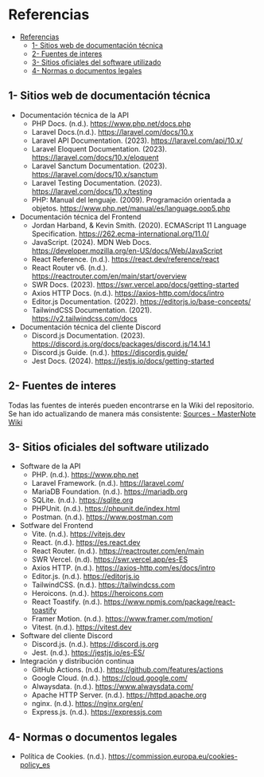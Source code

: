 # Referencias

- [Referencias](#referencias)
  - [1- Sitios web de documentación técnica](#1--sitios-web-de-documentación-técnica)
  - [2- Fuentes de interes](#2--fuentes-de-interes)
  - [3- Sitios oficiales del software utilizado](#3--sitios-oficiales-del-software-utilizado)
  - [4- Normas o documentos legales](#4--normas-o-documentos-legales)

## 1- Sitios web de documentación técnica
 - Documentación técnica de la API
   - PHP Docs. (n.d.). https://www.php.net/docs.php
   - Laravel Docs.(n.d.). https://laravel.com/docs/10.x
   - Laravel API Documentation. (2023). https://laravel.com/api/10.x/
   - Laravel Eloquent Documentation. (2023). https://laravel.com/docs/10.x/eloquent
   - Laravel Sanctum Documentation. (2023). https://laravel.com/docs/10.x/sanctum
   - Laravel Testing Documentation. (2023). https://laravel.com/docs/10.x/testing
   - PHP: Manual del lenguaje. (2009). Programación orientada a objetos. https://www.php.net/manual/es/language.oop5.php
 - Documentación técnica del Frontend
   - Jordan Harband, & Kevin Smith. (2020). ECMAScript 11 Language Specification. https://262.ecma-international.org/11.0/
   - JavaScript. (2024). MDN Web Docs. https://developer.mozilla.org/en-US/docs/Web/JavaScript
   - React Reference. (n.d.). https://react.dev/reference/react
   - React Router v6. (n.d.). https://reactrouter.com/en/main/start/overview
   - SWR Docs. (2023). https://swr.vercel.app/docs/getting-started
   - Axios HTTP Docs. (n.d.). https://axios-http.com/docs/intro
   - Editor.js Documentation. (2022). https://editorjs.io/base-concepts/
   - TailwindCSS Documentation. (2021). https://v2.tailwindcss.com/docs
- Documentación técnica del cliente Discord
   - Discord.js Documentation. (2023). https://discord.js.org/docs/packages/discord.js/14.14.1
   - Discord.js Guide. (n.d.). https://discordjs.guide/
   - Jest Docs. (2024). https://jestjs.io/docs/getting-started

## 2- Fuentes de interes

Todas las fuentes de interés pueden encontrarse en la Wiki del repositorio. Se han ido actualizando de manera más consistente: 
[Sources - MasterNote Wiki](https://github.com/tianqueal/Proxecto-DAW-23-24/wiki/SOURCES)

## 3- Sitios oficiales del software utilizado
 - Software de la API
   - PHP. (n.d.). https://www.php.net 
   - Laravel Framework. (n.d.). https://laravel.com/
   - MariaDB Foundation. (n.d.). https://mariadb.org
   - SQLite. (n.d.). https://sqlite.org
   - PHPUnit. (n.d.). https://phpunit.de/index.html
   - Postman. (n.d.). https://www.postman.com
 - Sotfware del Frontend
   - Vite. (n.d.). https://vitejs.dev
   - React. (n.d.). https://es.react.dev
   - React Router. (n.d.). https://reactrouter.com/en/main
   - SWR Vercel. (n.d). https://swr.vercel.app/es-ES
   - Axios HTTP. (n.d.). https://axios-http.com/es/docs/intro
   - Editor.js. (n.d.). https://editorjs.io
   - TailwindCSS. (n.d.). https://tailwindcss.com
   - Heroicons. (n.d.). https://heroicons.com
   - React Toastify. (n.d.). https://www.npmjs.com/package/react-toastify
   - Framer Motion. (n.d.). https://www.framer.com/motion/
   - Vitest. (n.d.). https://vitest.dev
 - Software del cliente Discord
   - Discord.js. (n.d.). https://discord.js.org
   - Jest. (n.d.). https://jestjs.io/es-ES/
 - Integración y distribución continua
   - GitHub Actions. (n.d.). https://github.com/features/actions
   - Google Cloud. (n.d.). https://cloud.google.com/
   - Alwaysdata. (n.d.). https://www.alwaysdata.com/
   - Apache HTTP Server. (n.d.). https://httpd.apache.org
   - nginx. (n.d.). https://nginx.org/en/
   - Express.js. (n.d.). https://expressjs.com


## 4- Normas o documentos legales
  - Política de Cookies. (n.d.). https://commission.europa.eu/cookies-policy_es
